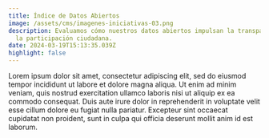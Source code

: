```yaml
---
title: Índice de Datos Abiertos
image: /assets/cms/imagenes-iniciativas-03.png
description: Evaluamos cómo nuestros datos abiertos impulsan la transparencia y
  la participación ciudadana.
date: 2024-03-19T15:13:35.039Z
highlight: false
---
```

<!--StartFragment-->

Lorem ipsum dolor sit amet, consectetur adipiscing elit, sed do eiusmod tempor incididunt ut labore et dolore magna aliqua. Ut enim ad minim veniam, quis nostrud exercitation ullamco laboris nisi ut aliquip ex ea commodo consequat. Duis aute irure dolor in reprehenderit in voluptate velit esse cillum dolore eu fugiat nulla pariatur. Excepteur sint occaecat cupidatat non proident, sunt in culpa qui officia deserunt mollit anim id est laborum.

<!--EndFragment-->